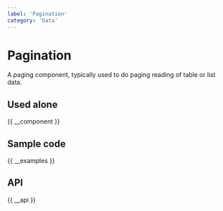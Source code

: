 ```yaml
---
label: 'Pagination'
category: 'Data'
---
```


# Pagination

A paging component, typically used to do paging reading of table or list data.

## Used alone

{{ __component }}

## Sample code

{{ __examples }}

## API

{{ __api }}
